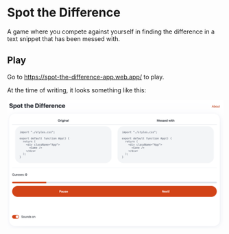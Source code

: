 # Spot the Difference

A game where you compete against yourself in finding the difference
in a text snippet that has been messed with.

## Play

Go to <https://spot-the-difference-app.web.app/> to play.

At the time of writing, it looks something like this:

![Game play](./screenshot.png)
